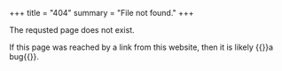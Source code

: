 +++
title = "404"
summary = "File not found."
+++

<section id="notfound">

The requsted page does not exist.

If this page was reached by a link from this website, then it is likely
{{<external param="issues">}}a bug{{</external>}}.

</section>
